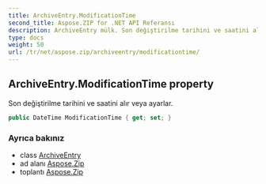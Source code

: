 ```yaml
---
title: ArchiveEntry.ModificationTime
second_title: Aspose.ZIP for .NET API Referansı
description: ArchiveEntry mülk. Son değiştirilme tarihini ve saatini alır veya ayarlar.
type: docs
weight: 50
url: /tr/net/aspose.zip/archiveentry/modificationtime/
---
```

## ArchiveEntry.ModificationTime property

Son değiştirilme tarihini ve saatini alır veya ayarlar.

```csharp
public DateTime ModificationTime { get; set; }
```

### Ayrıca bakınız

* class [ArchiveEntry](../)
* ad alanı [Aspose.Zip](../../archiveentry/)
* toplantı [Aspose.Zip](../../../)


